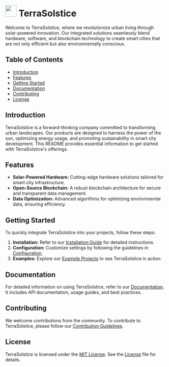 #  <img src="https://user-images.githubusercontent.com/61543012/194775757-3d861746-93c3-42fc-b59f-d9e053de7391.png" height="35" width="35" align-items="center" justify-content="center" /> TerraSolstice

Welcome to TerraSolstice, where we revolutionize urban living through solar-powered innovation. Our integrated solutions seamlessly blend hardware, software, and blockchain technology to create smart cities that are not only efficient but also environmentally conscious.

## Table of Contents

- [Introduction](#introduction)
- [Features](#features)
- [Getting Started](#getting-started)
- [Documentation](#documentation)
- [Contributing](#contributing)
- [License](#license)

## Introduction

TerraSolstice is a forward-thinking company committed to transforming urban landscapes. Our products are designed to harness the power of the sun, optimizing energy usage, and promoting sustainability in smart city development. This README provides essential information to get started with TerraSolstice's offerings.

## Features

- **Solar-Powered Hardware:** Cutting-edge hardware solutions tailored for smart city infrastructure.
- **Open-Source Blockchain:** A robust blockchain architecture for secure and transparent data management.
- **Data Optimization:** Advanced algorithms for optimizing environmental data, ensuring efficiency.

## Getting Started

To quickly integrate TerraSolstice into your projects, follow these steps:

1. **Installation:** Refer to our [Installation Guide](docs/installation.md) for detailed instructions.
2. **Configuration:** Customize settings by following the guidelines in [Configuration](docs/configuration.md).
3. **Examples:** Explore our [Example Projects](examples/) to see TerraSolstice in action.

## Documentation

For detailed information on using TerraSolstice, refer to our [Documentation](docs/). It includes API documentation, usage guides, and best practices.

## Contributing

We welcome contributions from the community. To contribute to TerraSolstice, please follow our [Contribution Guidelines](CONTRIBUTING.md).

## License

TerraSolstice is licensed under the [MIT License](LICENSE). See the [License](LICENSE) file for details.

